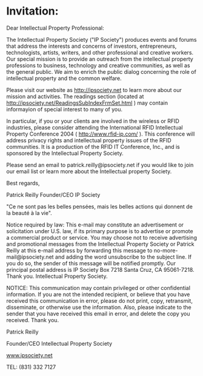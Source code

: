 # Invitation:

Dear Intellectual Property Professional:

The Intellectual Property Society (\"IP Society\") produces events and
forums that address the interests and concerns of investors,
entrepreneurs, technologists, artists, writers, and other professional
and creative workers. Our special mission is to provide an outreach from
the intellectual property professions to business, technology and
creative communities, as well as the general public. We aim to enrich
the public dialog concerning the role of intellectual property and the
common welfare.

Please visit our website as <http://ipsociety.net> to learn more about
our mission and activities. The readings section (located at
<http://ipsociety.net/ReadingsSubIndexFrmSet.html> ) may contain
informayion of special interest to many of you.

In particular, if you or your clients are involved in the wireless or
RFID industries, please consider attending the International RFID
Intellectual Property Conference 2004 ( <http://www.rfid-ip.com/> ).
This conference will address privacy rights and intellectual property
issues of the RFID communities. It is a production of the RFID IT
Conference, Inc., and is sponsored by the Intellectual Property Society.

Please send an email to patrick.reilly\@ipsociety.net if you would like
to join our email list or learn more about the Intellectual property
Society.

Best regards,

Patrick Reilly Founder/CEO IP Society

\"Ce ne sont pas les belles pensées, mais les belles actions qui donnent
de la beauté à la vie\".

Notice required by law: This e-mail may constitute an advertisement or
solicitation under U.S. law, if its primary purpose is to advertise or
promote a commercial product or service. You may choose not to receive
advertising and promotional messages from the Intellectual Property
Society or Patrick Reilly at this e-mail address by forwarding this
message to no-more-mail\@ipsociety.net and adding the word unsubscribe
to the subject line. If you do so, the sender of this message will be
notified promptly. Our principal postal address is IP Society Box 7218
Santa Cruz, CA 95061-7218. Thank you. Intellectual Property Society.

NOTICE: This communication may contain privileged or other confidential
information. If you are not the intended recipient, or believe that you
have received this communication in error, please do not print, copy,
retransmit, disseminate, or otherwise use the information. Also, please
indicate to the sender that you have received this email in error, and
delete the copy you received. Thank you.

Patrick Reilly

Founder/CEO Intellectual Property Society

www.ipsociety.net

TEL: (831) 332 7127
